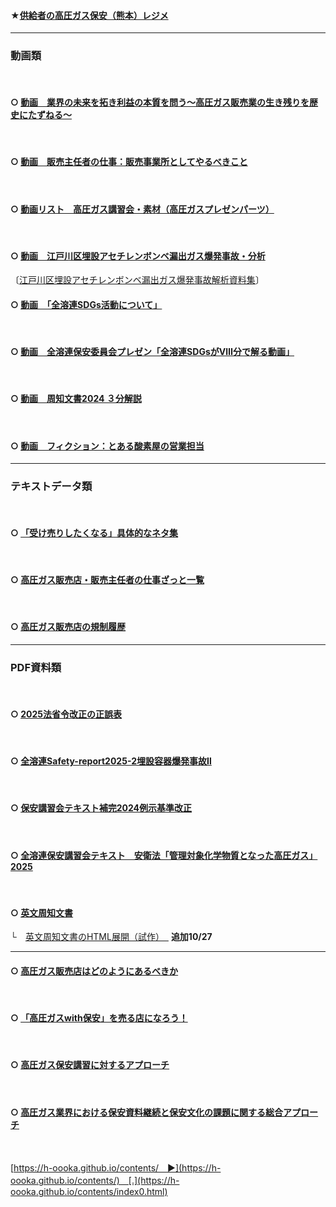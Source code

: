 #### ★[供給者の高圧ガス保安（熊本）レジメ](https://h-oooka.github.io/contents/【熊本】供給者の高圧ガス保安.pdf)

---

### 動画類
<BR>

#### ○ [動画　業界の未来を拓き利益の本質を問う〜高圧ガス販売業の生き残りを歴史にたずねる〜](https://youtu.be/BITLzXlhM98)
<BR>

#### ○ [動画　販売主任者の仕事：販売事業所としてやるべきこと](https://www.youtube.com/watch?v=CcDMJt0jbj4)
<BR>

#### ○ [動画リスト　高圧ガス講習会・素材（高圧ガスプレゼンパーツ）](https://www.youtube.com/playlist?list=PLyWaCYkYFCtRkPucUMitdzt-6NS_G58JI)
<BR>

#### ○ [動画　江戸川区埋設アセチレンボンベ漏出ガス爆発事故・分析](https://youtu.be/DdZVHsk0VAQ)

〔[江戸川区埋設アセチレンボンベ漏出ガス爆発事故解析資料集](https://h-oooka.github.io/contents/edogawa.html)〕
<BR>

#### ○ [動画　「全溶連SDGs活動について」](https://www.youtube.com/watch?v=rpwbO-xyYrw&list=PLBAoD-GOnTpV4T2y9tv1itmh9Yqpj7lbH&index=4)
<BR>

#### ○ [動画　全溶連保安委員会プレゼン「全溶連SDGsがⅧ分で解る動画」](https://www.youtube.com/watch?v=CDGY3w1SWNo&list=PLBAoD-GOnTpV4T2y9tv1itmh9Yqpj7lbH&index=3)
<BR>

#### ○ [動画　周知文書2024 ３分解説](https://youtu.be/amdpnPdZc64?si=PU0rlo6PsUGyB0o0)
<BR>

#### ○ [動画　フィクション：とある酸素屋の営業担当](https://youtu.be/r6imzswGyeY)


---

### テキストデータ類
<BR>

#### ○ [「受け売りしたくなる」具体的なネタ集](https://h-oooka.github.io/GasSource.jp/A_collection_of_specific_topics.html)
<BR>

#### ○ [高圧ガス販売店・販売主任者の仕事ざっと一覧](https://h-oooka.github.io/GasSource.jp/高圧ガス販売店・販売主任者の仕事ざっと一覧2023.html)
<BR>

#### ○ [高圧ガス販売店の規制履歴](https://h-oooka.github.io/GasSource.jp/IGas_distributors_Timeline.html)
---

### PDF資料類
<BR>

#### ○ [2025法省令改正の正誤表](https://h-oooka.github.io/GasSource.jp/2025法省令改正の正誤表s.pdf)
<BR>

#### ○ [全溶連Safety-report2025-2埋設容器爆発事故Ⅱ](https://github.com/h-oooka/GasSource.jp/blob/main/全溶連Safety-report2025-2埋設容器爆発事故Ⅱs.pdf)
<BR>

#### ○ [保安講習会テキスト補完2024例示基準改正](https://github.com/h-oooka/GasSource.jp/blob/main/保安講習会テキスト補完2024例示基準改正2025.pdf)
<BR>

#### ○ [全溶連保安講習会テキスト　安衛法「管理対象化学物質となった高圧ガス」2025](https://h-oooka.github.io/contents/講習テキスト2025（安衛法特化部分）s.pdf.pdf)
<BR>

#### ○ [英文周知文書](https://zenyoren.com/wp-content/uploads/2024/08/e21cadfc4997589c558de66f51f98000.pdf)

└　[英文周知文書のHTML展開（試作）　](https://h-oooka.github.io/contents/PRECAUTIONS_INF.html)  **追加10/27**
<BR>

---

#### ○ [高圧ガス販売店はどのようにあるべきか](https://h-oooka.github.io/GasSource.jp/業界の未来を拓き利益の本質を問う〜高圧ガス販売業の生き残りを歴史にたずねる〜.pdf)
<BR>

#### ○ [「高圧ガスwith保安」を売る店になろう！](https://h-oooka.github.io/GasSource.jp/「高圧ガスwith保安」を売る店になろう！.pdf)
<BR>

#### ○ [高圧ガス保安講習に対するアプローチ](https://h-oooka.github.io/GasSource.jp/高圧ガス保安講習に対するアプローチ.pdf)
<BR>

#### ○ [高圧ガス業界における保安資料継続と保安文化の課題に関する総合アプローチ](https://github.com/h-oooka/GasSource.jp/blob/main/高圧ガス業界における保安資料継続と保安文化の課題に関する総合アプローチ3.pdf)
<BR>

[https://h-oooka.github.io/contents/　▶](https://h-oooka.github.io/contents/)　[.](https://h-oooka.github.io/contents/index0.html)
<BR>
